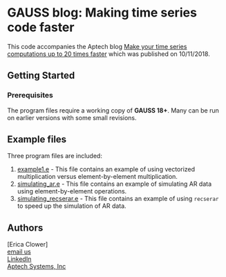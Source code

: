 # GAUSS blog: Making time series code faster
This code accompanies the Aptech blog [Make your time series computations up to 20 times faster](https://www.aptech.com/blog/make-your-time-series-computations-up-to-20-times-faster/) which was published on 10/11/2018.

## Getting Started
### Prerequisites
The program files require a working copy of **GAUSS 18+**. Many can be run on earlier versions with some small revisions.

## Example files
Three program files are included:
1. [example1.e](example1.e) - This file contains an example of using vectorized multiplication versus element-by-element multiplication.
2. [simulating_ar.e](simulating_ar.e) - This file contains an example of simulating AR data using element-by-element operations.
3. [simulating_recserar.e](simulating_recserar.e) - This file contains an example of using `recserar` to speed up the simulation of AR data.

## Authors
[Erica Clower]  
[email us](mailto:eclower@aptech.com)  
[LinkedIn](https://linkedin.com/in/ericaclower)  
[Aptech Systems, Inc](https://www.aptech.com/)
